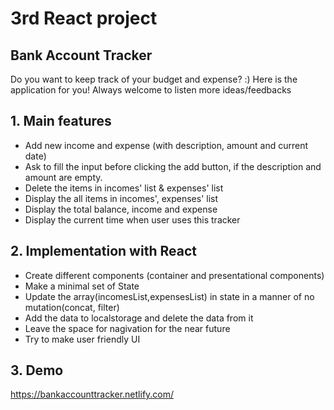 # 3rd React project 
## Bank Account Tracker 

Do you want to keep track of your budget and expense? :)
Here is the application for you! 
Always welcome to listen more ideas/feedbacks 

## 1. Main features
* Add new income and expense (with description, amount and current date)
* Ask to fill the input before clicking the add button, if the description and amount are empty.
* Delete the items in incomes' list & expenses' list
* Display the all items in incomes', expenses' list
* Display the total balance, income and expense
* Display the current time when user uses this tracker


## 2. Implementation with React

* Create different components (container and presentational components)
* Make a minimal set of State
* Update the array(incomesList,expensesList) in state in a manner of no mutation(concat, filter)
* Add the data to localstorage and delete the data from it
* Leave the space for nagivation for the near future
* Try to make user friendly UI 

## 3. Demo

https://bankaccounttracker.netlify.com/
